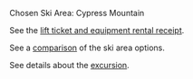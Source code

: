 Chosen Ski Area: Cypress Mountain

See the [lift ticket and equipment rental receipt](../receipts/SkiPassReceipt.pdf).

See a [comparison](skiAreaComparison.md) of the ski area options.

See details about the [excursion](excursion_day/details.md).
